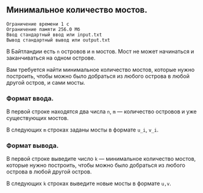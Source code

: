## Минимальное количество мостов.

```
Ограничение времени 1 с
Ограничение памяти 256.0 Мб
Ввод стандартный ввод или input.txt
Вывод стандартный вывод или output.txt
```

В Байтландии есть `n` островов и `m` мостов. Мост не может начинаться и заканчиваться на одном острове.

Вам требуется найти минимальное количество мостов, которые нужно построить, чтобы можно было добраться из любого острова в любой другой остров, и сами мосты.

### Формат ввода.
В первой строке находятся два числа `n`, `m` — количество островов и уже существующих мостов.

В следующих `m` строках заданы мосты в формате `u_i`, `v_i`.

### Формат вывода.
В первой строке выведите число `k` — минимальное количество мостов, которые нужно построить, чтобы можно было добраться из любого острова в любой другой остров.

В следующих `k` строках выведите новые мосты в формате `u,v`.